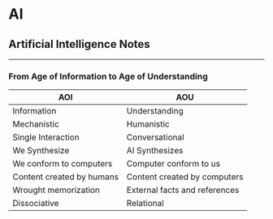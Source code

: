 # AI
## Artificial Intelligence Notes

---

### From Age of Information to Age of Understanding

| AOI | AOU |
|---|---|
| Information | Understanding |
| Mechanistic | Humanistic |
| Single Interaction | Conversational |
| We Synthesize | AI Synthesizes |
| We conform to computers | Computer conform to us |
| Content created by humans | Content created by computers |
| Wrought memorization | External facts and references |
| Dissociative | Relational |
